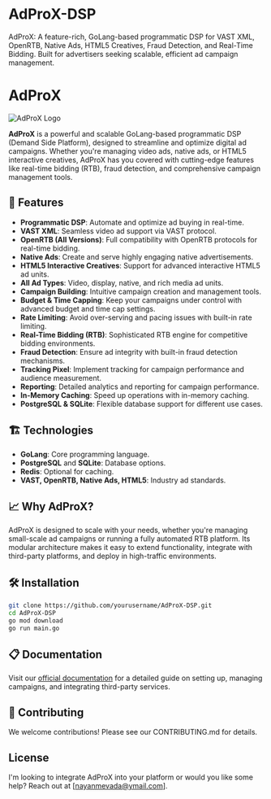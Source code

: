 # AdProX-DSP
AdProX: A feature-rich, GoLang-based programmatic DSP for VAST XML, OpenRTB, Native Ads, HTML5 Creatives, Fraud Detection, and Real-Time Bidding. Built for advertisers seeking scalable, efficient ad campaign management.

# AdProX

![AdProX Logo](link-to-your-logo)

**AdProX** is a powerful and scalable GoLang-based programmatic DSP (Demand Side Platform), designed to streamline and optimize digital ad campaigns. Whether you're managing video ads, native ads, or HTML5 interactive creatives, AdProX has you covered with cutting-edge features like real-time bidding (RTB), fraud detection, and comprehensive campaign management tools.

## 🚀 Features

- **Programmatic DSP**: Automate and optimize ad buying in real-time.
- **VAST XML**: Seamless video ad support via VAST protocol.
- **OpenRTB (All Versions)**: Full compatibility with OpenRTB protocols for real-time bidding.
- **Native Ads**: Create and serve highly engaging native advertisements.
- **HTML5 Interactive Creatives**: Support for advanced interactive HTML5 ad units.
- **All Ad Types**: Video, display, native, and rich media ad units.
- **Campaign Building**: Intuitive campaign creation and management tools.
- **Budget & Time Capping**: Keep your campaigns under control with advanced budget and time cap settings.
- **Rate Limiting**: Avoid over-serving and pacing issues with built-in rate limiting.
- **Real-Time Bidding (RTB)**: Sophisticated RTB engine for competitive bidding environments.
- **Fraud Detection**: Ensure ad integrity with built-in fraud detection mechanisms.
- **Tracking Pixel**: Implement tracking for campaign performance and audience measurement.
- **Reporting**: Detailed analytics and reporting for campaign performance.
- **In-Memory Caching**: Speed up operations with in-memory caching.
- **PostgreSQL & SQLite**: Flexible database support for different use cases.

## 🏗️ Technologies

- **GoLang**: Core programming language.
- **PostgreSQL** and **SQLite**: Database options.
- **Redis**: Optional for caching.
- **VAST, OpenRTB, Native Ads, HTML5**: Industry ad standards.

## 📈 Why AdProX?

AdProX is designed to scale with your needs, whether you're managing small-scale ad campaigns or running a fully automated RTB platform. Its modular architecture makes it easy to extend functionality, integrate with third-party platforms, and deploy in high-traffic environments.

## 🛠️ Installation

```bash
git clone https://github.com/yourusername/AdProX-DSP.git
cd AdProX-DSP
go mod download
go run main.go
```

## 📋 Documentation
Visit our [official documentation](https://github.com/nayan9229/AdProX-DSP/edit/main/README.md) for a detailed guide on setting up, managing campaigns, and integrating third-party services.

## 🙌 Contributing

We welcome contributions! Please see our CONTRIBUTING.md for details.

## License

I'm looking to integrate AdProX into your platform or would you like some help? Reach out at [nayanmevada@ymail.com].


